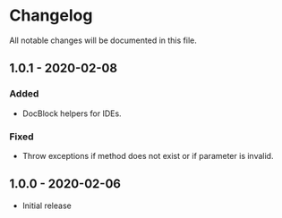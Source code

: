# Changelog

All notable changes will be documented in this file.

## 1.0.1 - 2020-02-08

### Added

- DocBlock helpers for IDEs.

### Fixed

- Throw exceptions if method does not exist or if parameter is invalid.

## 1.0.0 - 2020-02-06

- Initial release
